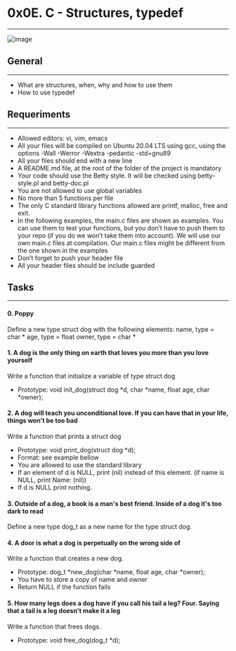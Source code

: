 # 0x0E. C - Structures, typedef
***

![image](https://user-images.githubusercontent.com/98331961/199139996-ac343fdf-047f-4a16-8c4f-b982a0d4a902.png)

## General
***
* What are structures, when, why and how to use them
* How to use typedef

## Requeriments
***
* Allowed editors: vi, vim, emacs
* All your files will be compiled on Ubuntu 20.04 LTS using gcc, using the options -Wall -Werror -Wextra -pedantic -std=gnu89
* All your files should end with a new line
* A README.md file, at the root of the folder of the project is mandatory
* Your code should use the Betty style. It will be checked using betty-style.pl and betty-doc.pl
* You are not allowed to use global variables
* No more than 5 functions per file
* The only C standard library functions allowed are printf, malloc, free and exit.
* In the following examples, the main.c files are shown as examples. You can use them to test your functions, but you don’t have to push them to your repo (if you do we won’t take them into account). We will use our own main.c files at compilation. Our main.c files might be different from the one shown in the examples
* Don’t forget to push your header file
* All your header files should be include guarded

## Tasks
***
#### 0. Poppy
Define a new type struct dog with the following elements:
name, type = char *
age, type = float
owner, type = char *

#### 1. A dog is the only thing on earth that loves you more than you love yourself
Write a function that initialize a variable of type struct dog
* Prototype: void init_dog(struct dog *d, char *name, float age, char *owner);

#### 2. A dog will teach you unconditional love. If you can have that in your life, things won't be too bad
Write a function that prints a struct dog
* Prototype: void print_dog(struct dog *d);
* Format: see example bellow
* You are allowed to use the standard library
* If an element of d is NULL, print (nil) instead of this element. (if name is NULL, print Name: (nil))
* If d is NULL print nothing.

#### 3. Outside of a dog, a book is a man's best friend. Inside of a dog it's too dark to read
Define a new type dog_t as a new name for the type struct dog.

#### 4. A door is what a dog is perpetually on the wrong side of
Write a function that creates a new dog.
* Prototype: dog_t *new_dog(char *name, float age, char *owner);
* You have to store a copy of name and owner
* Return NULL if the function fails

#### 5. How many legs does a dog have if you call his tail a leg? Four. Saying that a tail is a leg doesn't make it a leg
Write a function that frees dogs.
* Prototype: void free_dog(dog_t *d);
